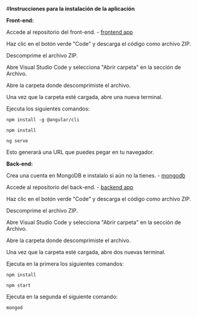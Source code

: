 #**Instrucciones para la instalación de la aplicación**

**Front-end:**

Accede al repositorio del front-end. - [frontend app](https://github.com/Neirus2/TP_DSW_FrontEnd)

Haz clic en el botón verde "Code" y descarga el código como archivo ZIP.

Descomprime el archivo ZIP.

Abre Visual Studio Code y selecciona "Abrir carpeta" en la sección de Archivo.

Abre la carpeta donde descomprimiste el archivo.

Una vez que la carpeta esté cargada, abre una nueva terminal.

Ejecuta los siguientes comandos:

`npm install -g @angular/cli`

`npm install`

`ng serve`

Esto generará una URL que puedes pegar en tu navegador.

**Back-end:**

Crea una cuenta en MongoDB e instalalo si aún no la tienes. - [mongodb](https://www.mongodb.com/try/downloadcommunity)

Accede al repositorio del back-end. - [backend app](https://github.com/Neirus2/TP_DSW_BackEnd)

Haz clic en el botón verde "Code" y descarga el código como archivo ZIP.

Descomprime el archivo ZIP.

Abre Visual Studio Code y selecciona "Abrir carpeta" en la sección de Archivo.

Abre la carpeta donde descomprimiste el archivo.

Una vez que la carpeta esté cargada, abre dos nuevas terminal.

Ejecuta en la primera los siguientes comandos:

`npm install`

`npm start`

Ejecuta en la segunda el siguiente comando:

`mongod`

